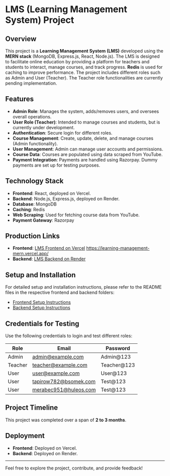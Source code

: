 # LMS (Learning Management System) Project

## Overview

This project is a **Learning Management System (LMS)** developed using the **MERN stack** (MongoDB, Express.js, React, Node.js). The LMS is designed to facilitate online education by providing a platform for teachers and students to interact, manage courses, and track progress. **Redis** is used for caching to improve performance. The project includes different roles such as Admin and User (Teacher). The Teacher role functionalities are currently pending implementation.

## Features

- **Admin Role**: Manages the system, adds/removes users, and oversees overall operations.
- **User Role (Teacher)**: Intended to manage courses and students, but is currently under development.
- **Authentication**: Secure login for different roles.
- **Course Management**: Create, update, delete, and manage courses (Admin functionality).
- **User Management**: Admin can manage user accounts and permissions.
- **Course Data**: Courses are populated using data scraped from YouTube.
- **Payment Integration**: Payments are handled using Razorpay. Dummy payments are set up for testing purposes.

## Technology Stack

- **Frontend**: React, deployed on Vercel.
- **Backend**: Node.js, Express.js, deployed on Render.
- **Database**: MongoDB
- **Caching**: Redis
- **Web Scraping**: Used for fetching course data from YouTube.
- **Payment Gateway**: Razorpay

## Production Links

- **Frontend**: [LMS Frontend on Vercel](https://learning-management-mern.vercel.app/)
  https://learning-management-mern.vercel.app/
- **Backend**: [LMS Backend on Render](https://your-backend-link.render.com)

## Setup and Installation

For detailed setup and installation instructions, please refer to the README files in the respective frontend and backend folders:

- [Frontend Setup Instructions](./Frontend/README.md)
- [Backend Setup Instructions](./Backend/README.md)

## Credentials for Testing

Use the following credentials to login and test different roles:

| Role    | Email                 | Password    |
| ------- | --------------------- | ----------- |
| Admin   | admin@example.com     | Admin@123   |
| Teacher | teacher@example.com   | Teacher@123 |
| User    | user@example.com      | User@123    |
| User    | tapirow782@bsomek.com | Test@123    |
| User    | merabec951@huleos.com | Test@123    |

## Project Timeline

This project was completed over a span of **2 to 3 months**.

## Deployment

- **Frontend**: Deployed on Vercel.
- **Backend**: Deployed on Render.

---

Feel free to explore the project, contribute, and provide feedback!
